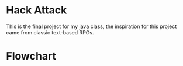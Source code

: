 # Hack Attack
This is the final project for my java class, the inspiration for this project came from classic text-based RPGs.
# Flowchart
